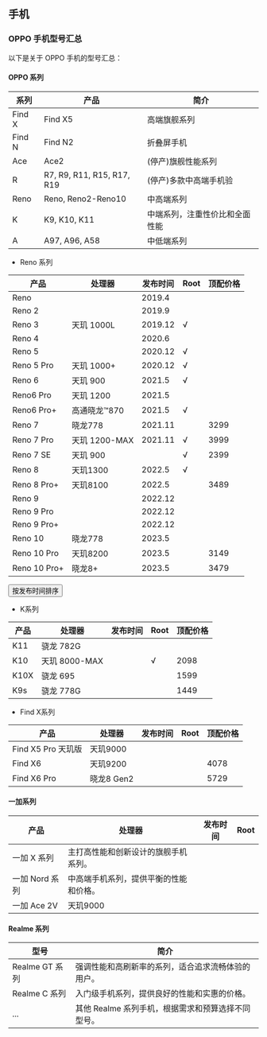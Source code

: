 ## 手机

### OPPO 手机型号汇总

以下是关于 OPPO 手机的型号汇总：

#### OPPO 系列

| 系列  | 产品   | 简介                                     |
| ------------ | ----- | ---------------------------------------- |
| Find X       | Find X5 | 高端旗舰系列                             |
| Find N       | Find N2 | 折叠屏手机                          |
| Ace          | Ace2  | (停产)旗舰性能系列     |
| R            | R7, R9, R11, R15, R17, R19 | (停产)多款中高端手机验 |
| Reno            | Reno, Reno2-Reno10 | 中高端系列  |
| K            | K9, K10, K11 | 中端系列，注重性价比和全面性能   |
| A            | A97, A96, A58 | 中低端系列   |

<script type="text/javascript">
  function sortTable(table, column) {
    var rows, switching, i, x, y, shouldSwitch;
    switching = true;
    while (switching) {
      switching = false;
      rows = table.rows;
      for (i = 1; i < rows.length - 1; i++) {
        shouldSwitch = false;
        x = rows[i].getElementsByTagName("TD")[column];
        y = rows[i + 1].getElementsByTagName("TD")[column];
        if (Date.parse(x.innerHTML) < Date.parse(y.innerHTML)) {
          shouldSwitch = true;
          break;
        }
      }
      if (shouldSwitch) {
        rows[i].parentNode.insertBefore(rows[i + 1], rows[i]);
        switching = true;
      }
    }
  }
</script>

- Reno 系列

| 产品     | 处理器             | 发布时间     | Root | 顶配价格|
| ------------ | ------------------------------ | ------------ | ----| ---- |
| Reno     |                                | 2019.4       | |
| Reno 2   |                                | 2019.9       | |
| Reno 3    |   天玑 1000L    | 2019.12      | √ |
| Reno 4    |                                | 2020.6       | |
| Reno 5       |                                | 2020.12      | √ |
| Reno 5 Pro    | 天玑 1000+    | 2020.12      | √ |
| Reno 6       | 天玑 900  | 2021.5       | √ |
| Reno6 Pro | 天玑 1200   | 2021.5       | |
| Reno6 Pro+ | 高通晓龙™870   | 2021.5       | √ |
| Reno 7       |   晓龙778  | 2021.11  |    | 3299 |
| Reno 7 Pro     |  天玑 1200-MAX   | 2021.11      |√| 3999|
| Reno 7 SE     |   天玑 900       |       |√| 2399 |
| Reno 8       |     天玑1300       | 2022.5       | √ |
| Reno 8 Pro+   |     天玑8100       | 2022.5    |   | 3489  |
| Reno 9       |   | 2022.12      ||
| Reno 9 Pro     |    | 2022.12      ||
| Reno 9 Pro+   |    | 2022.12      ||
| Reno 10      | 晓龙778 | 2023.5     ||
| Reno 10 Pro    | 天玑8200 | 2023.5   |  | 3149 |
| Reno 10 Pro+    | 晓龙8+ | 2023.5  |   | 3479 |

<button onclick="sortTable(document.querySelector('table'), 2)">按发布时间排序</button>


- K系列

| 产品     | 处理器             | 发布时间     | Root | 顶配价格|
| ------------ | ------------------------------ | ------------ | ---- | ---- |
| K11 | 骁龙 782G |  |   |
| K10 | 天玑 8000-MAX |  | √ | 2098 |
| K10X | 骁龙 695 |  |   | 1599 |
| K9s | 骁龙 778G |  |   | 1449 |

- Find X系列

| 产品     | 处理器             | 发布时间     | Root | 顶配价格|
| ------------ | ------------------------------ | ------------ | ---- | ---- |
| Find X5 Pro 天玑版 | 天玑9000 |  |   |
| Find X6 | 天玑9200 |  |   | 4078 |
| Find X6 Pro | 晓龙8 Gen2 | | | 5729 |

#### 一加系列

| 产品     | 处理器             | 发布时间     | Root |
| ------------ | ------------------------------ | ------------ | ---- |
| 一加 X 系列   | 主打高性能和创新设计的旗舰手机系列。                        |
| 一加 Nord 系列 | 中高端手机系列，提供平衡的性能和价格。                        |
| 一加 Ace 2V   | 天玑9000 |  |   |



#### Realme 系列

| 型号          | 简介                                                         |
| ------------ | ------------------------------------------------------------ |
| Realme GT 系列| 强调性能和高刷新率的系列，适合追求流畅体验的用户。          |
| Realme C 系列 | 入门级手机系列，提供良好的性能和实惠的价格。                 |
| ...          | 其他 Realme 系列手机，根据需求和预算选择不同型号。           |
